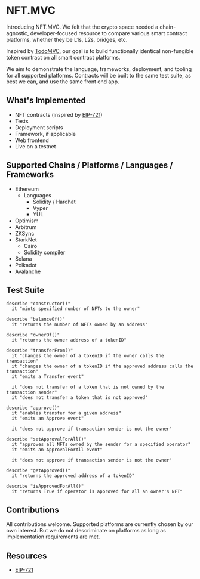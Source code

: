 # NFT.MVC

Introducing NFT.MVC. We felt that the crypto space needed a chain-agnostic, developer-focused resource to compare various smart contract platforms, whether they be L1s, L2s, bridges, etc.

Inspired by [TodoMVC](https://todomvc.com/), our goal is to build functionally identical non-fungible token contract on all smart contract platforms.

We aim to demonstrate the language, frameworks, deployment, and tooling for all supported platforms. Contracts will be built to the same test suite, as best we can, and use the same front end app.


## What's Implemented

- NFT contracts (inspired by [EIP-721](https://eips.ethereum.org/EIPS/eip-721))
- Tests
- Deployment scripts
- Framework, if applicable
- Web frontend
- Live on a testnet


## Supported Chains / Platforms / Languages / Frameworks

- Ethereum
  - Languages
    - Solidity / Hardhat
    - Vyper
    - YUL
- Optimism
- Arbitrum
- ZKSync
- StarkNet
  - Cairo
  - Solidity compiler
- Solana
- Polkadot
- Avalanche


## Test Suite

```
describe "constructor()"
  it "mints specified number of NFTs to the owner"

describe "balanceOf()"
  it "returns the number of NFTs owned by an address"

describe "ownerOf()"
  it "returns the owner address of a tokenID"

describe "transferFrom()"
  it "changes the owner of a tokenID if the owner calls the transaction"
  it "changes the owner of a tokenID if the approved address calls the transaction"
  it "emits a Transfer event"

  it "does not transfer of a token that is not owned by the transaction sender"
  it "does not transfer a token that is not approved"

describe "approve()"
  it "enables transfer for a given address"
  it "emits an Approve event"

  it "does not approve if transaction sender is not the owner"

describe "setApprovalForAll()"
  it "approves all NFTs owned by the sender for a specified operator"
  it "emits an ApprovalForAll event"

  it "does not approve if transaction sender is not the owner"

describe "getApproved()"
  it "returns the approved address of a tokenID"

describe "isApprovedForAll()"
  it "returns True if operator is approved for all an owner's NFT"
```


## Contributions

All contributions welcome. Supported platforms are currently chosen by our own interest. But we do not descriminate on platforms as long as implementation requirements are met.


## Resources
- [EIP-721](https://eips.ethereum.org/EIPS/eip-721)
